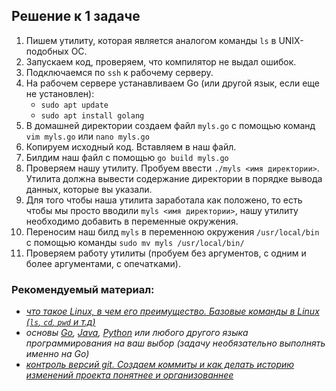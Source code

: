 ## Решение к 1 задаче

1. Пишем утилиту, которая является аналогом команды `ls` в UNIX-подобных ОС.
2. Запускаем код, проверяем, что компилятор не выдал ошибок.
3. Подключаемся по `ssh` к рабочему серверу.
4. На рабочем сервере устанавливаем Go (или другой язык, если еще не установлен):
    - `sudo apt update`
    - `sudo apt install golang`
5. В домашней директории создаем файл `myls.go` с помощью команд `vim myls.go` или `nano myls.go`
6. Копируем исходный код. Вставляем в наш файл.
7. Билдим наш файл с помощью `go build myls.go`
8. Проверяем нашу утилиту. Пробуем ввести `./myls <имя директории>`. Утилита должна вывести содержание директории в порядке вывода данных, которые вы указали.
9. Для того чтобы наша утилита заработала как положено, то есть чтобы мы просто вводили `myls <имя директории>`, нашу утилиту необходимо добавить в переменные окружения.
10. Переносим наш билд `myls` в переменною окружения `/usr/local/bin` с помощью команды `sudo mv myls /usr/local/bin/`
11. Проверяем работу утилиты (пробуем без аргументов, с одним и более аргументами, с опечатками).

### Рекомендуемый материал:

- *[что такое Linux, в чем его преимущество. Базовые команды в Linux (`ls`, `cd`, `pwd` и т.д)](https://github.com/exzvor/freedevopsworkspace/blob/main/tech/Linux/intro.md)*
- *основы [Go](https://go.dev/tour/welcome/1), [Java](https://dev.java/learn/getting-started/), [Python](https://www.python.org/about/gettingstarted/) или любого другого языка программирования на ваш выбор (задачу необязательно выполнять именно на Go)*
- *[контроль версий git. Создаем коммиты и как делать историю изменений проекта понятнее и организованнее](https://github.com/exzvor/freedevopsworkspace/blob/main/tech/git/commit.md)*
